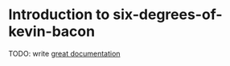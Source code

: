 # Introduction to six-degrees-of-kevin-bacon

TODO: write [great documentation](http://jacobian.org/writing/what-to-write/)
